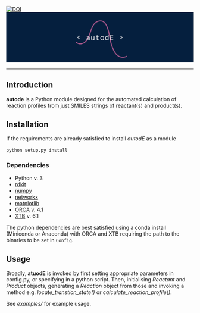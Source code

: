 [![DOI](https://zenodo.org/badge/196085570.svg)](https://zenodo.org/badge/latestdoi/196085570)
![alt text](autode/common/llogo.png)
***
## Introduction

**autode** is a Python module designed for the automated calculation of reaction
profiles from just SMILES strings of reactant(s) and product(s).


## Installation

If the requirements are already satisfied to install *autodE* as a module
```
python setup.py install
```

### Dependencies
* Python v. 3
* [rdkit](https://anaconda.org/rdkit/rdkit)
* [numpy](https://anaconda.org/anaconda/numpy)
* [networkx](https://anaconda.org/anaconda/networkx)
* [matplotlib](https://anaconda.org/conda-forge/matplotlib)
* [ORCA](https://sites.google.com/site/orcainputlibrary/home) v. 4.1
* [XTB](https://www.chemie.uni-bonn.de/pctc/mulliken-center/software/xtb/xtb) v. 6.1

The python dependencies are best satisfied using a conda install (Miniconda or Anaconda) with ORCA and XTB requiring the path to the binaries to be set in `Config`.


## Usage

Broadly, **atuodE** is invoked by first setting appropriate parameters in
config.py, or specifying in a python script. Then, initialising _Reactant_
and _Product_ objects, generating a _Reaction_ object from those and
invoking a method e.g. _locate_transtion_state()_ or
_calculate_reaction_profile()_.

See _examples/_ for example usage.
